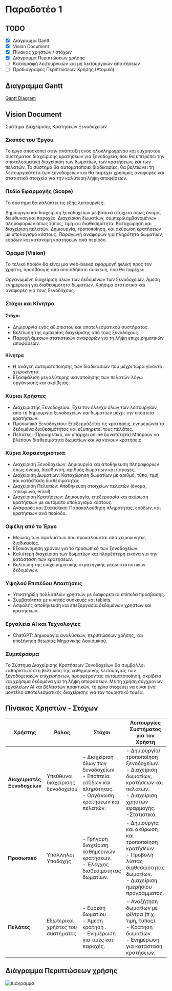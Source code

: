 # Παραδοτέο 1

## TODO

- [x] Διάγραμμα Gantt
- [x] Vision Document
- [x] Πίνακας χρηστών / στόχων
- [x] Διάγραμμα Περιπτώσεων χρήσης
- [ ] Καταγραφή λειτουργικών και μη λειτουργικών απαιτήσεων
- [ ] Προδιαγραφές Περιπτώσεων Χρήσης (Ατομικό)

## Διαγραμμα Gantt

[Gantt Diagram](./GanttDiagramm.pdf)

## Vision Document

Σύστημα Διαχείρισης Κρατήσεων Ξενοδοχείων

### Σκοπός του Έργου

Το έργο αποσκοπεί στην ανάπτυξη ενός ολοκληρωμένου και εύχρηστου συστήματος διαχείρισης κρατήσεων για ξενοδοχεία, που θα επιτρέπει την αποτελεσματική διαχείριση των δωματίων, των κρατήσεων, και των πελατών. Το σύστημα θα αυτοματοποιεί διαδικασίες, θα βελτιώνει τη λειτουργικότητα των ξενοδοχείων και θα παρέχει χρήσιμες αναφορές και στατιστικά στοιχεία για την καλύτερη λήψη αποφάσεων.

### Πεδίο Εφαρμογής (Scope)

Το σύστημα θα καλύπτει τις εξής λειτουργίες:

Δημιουργία και διαχείριση ξενοδοχείων με βασικά στοιχεία όπως όνομα, διεύθυνση και παροχές.
Διαχείριση δωματίων, συμπεριλαμβανομένων πληροφοριών όπως τύπος, τιμή και διαθεσιμότητα.
Καταχώρηση και διαχείριση πελατών.
Δημιουργία, τροποποίηση, και ακύρωση κρατήσεων με υπολογισμό κόστους.
Παραγωγή αναφορών για πληρότητα δωματίων, εσόδων και κατανομή κρατήσεων ανά περίοδο.

### Όραμα (Vision)

Το τελικό προϊόν θα είναι μια web-based εφαρμογή φιλική προς τον χρήστη, προσβάσιμη από οποιαδήποτε συσκευή, που θα παρέχει:

Οργανωμένη διαχείριση όλων των δεδομένων των ξενοδοχείων.
Άμεση ενημέρωση για διαθεσιμότητα δωματίων.
Χρήσιμα στατιστικά και αναφορές για τους ξενοδόχους.

### Στόχοι και Κίνητρα

#### Στόχοι

- Δημιουργία ενός αξιόπιστου και αποτελεσματικού συστήματος.
- Βελτίωση της εμπειρίας διαχείρισης από τους ξενοδόχους.
- Παροχή άμεσων στατιστικών αναφορών για τη λήψη επιχειρηματικών αποφάσεων.

#### Κίνητρα

- Η ανάγκη αυτοματοποίησης των διαδικασιών που μέχρι τώρα γίνονται χειροκίνητα.
- Εξασφάλιση μεγαλύτερης ικανοποίησης των πελατών λόγω οργάνωσης και ακρίβειας.

### Κύριοι Χρήστες

- Διαχειριστής Ξενοδοχείου: Έχει τον έλεγχο όλων των λειτουργιών, από τη δημιουργία ξενοδοχείων και δωματίων μέχρι την εποπτεία κρατήσεων.
- Προσωπικό Ξενοδοχείου: Επεξεργάζεται τις κρατήσεις, ενημερώνει τα δεδομένα διαθεσιμότητας και εξυπηρετεί τους πελάτες.
- Πελάτες: (Προαιρετικό, αν υπάρχει online δυνατότητα) Μπορούν να βλέπουν διαθεσιμότητα δωματίων και να κάνουν κρατήσεις.

### Κύρια Χαρακτηριστικά

- Διαχείριση Ξενοδοχείων: Δημιουργία και αποθήκευση πληροφοριών όπως όνομα, διεύθυνση, αριθμός δωματίων και παροχές.
- Διαχείριση Δωματίων: Καταχώρηση δωματίων με αριθμό, τύπο, τιμή, και κατάσταση διαθεσιμότητας.
- Διαχείριση Πελατών: Αποθήκευση στοιχείων πελατών (όνομα, τηλέφωνο, email).
- Διαχείριση Κρατήσεων: Δημιουργία, επεξεργασία και ακύρωση κρατήσεων με αυτόματο υπολογισμό κόστους.
- Αναφορές και Στατιστικά: Παρακολούθηση πληρότητας, εσόδων, και κρατήσεων ανά περίοδο.

### Οφέλη από το Έργο

- Μείωση των σφαλμάτων που προκαλούνται από χειροκίνητες διαδικασίες.
- Εξοικονόμηση χρόνου για το προσωπικό των ξενοδοχείων.
- Καλύτερη διαχείριση των δωματίων και πληρέστερη εικόνα για την κατάσταση των κρατήσεων.
- Βελτίωση της επιχειρηματικής στρατηγικής μέσω στατιστικών δεδομένων.

### Υψηλού Επιπέδου Απαιτήσεις

- Υποστήριξη πολλαπλών χρηστών με διαφορετικά επίπεδα πρόσβασης.
- Συμβατότητα με κινητές συσκευές και tablets.
- Ασφαλής αποθήκευση και επεξεργασία δεδομένων χρηστών και κρατήσεων.

### Εργαλεία AI και Τεχνολογίες

- ChatGPT: Δημιουργία αναλύσεων, περιπτώσεων χρήσης, και επεξήγηση θεωρίας Μηχανικής Λογισμικού.

### Συμπέρασμα

Το Σύστημα Διαχείρισης Κρατήσεων Ξενοδοχείων θα συμβάλλει καθοριστικά στη βελτίωση της καθημερινής λειτουργίας των ξενοδοχειακών επιχειρήσεων, προσφέροντας αυτοματοποίηση, ακρίβεια και χρήσιμα δεδομένα για τη λήψη αποφάσεων. Με τη χρήση σύγχρονων εργαλείων AI και βέλτιστων πρακτικών, το έργο στοχεύει να είναι ένα μοντέλο αποτελεσματικής διαχείρισης για τον τουριστικό τομέα.

## Πίνακας Χρηστών - Στόχων

| **Χρήστης**                  | **Ρόλος**                         | **Στόχοι**                                                                                                     | **Λειτουργίες Συστήματος για τον Χρήστη**                                                                                                  |
|------------------------------|-----------------------------------|----------------------------------------------------------------------------------------------------------------|--------------------------------------------------------------------------------------------------------------------------------------------|
| **Διαχειριστές Ξενοδοχείων** | Υπεύθυνοι διαχείρισης ξενοδοχείου | - Διαχείριση όλων των ξενοδοχείων. <br>- Εποπτεία εσόδων και πληρότητας. <br>- Οργάνωση κρατήσεων και πελατών. | - Δημιουργία/τροποποίηση ξενοδοχείων.<br>- Διαχείριση δωματίων, κρατήσεων και πελατών.<br>- Διαχείριση χρηστών εφαρμογής. <br>-Στατιστικά. |
| **Προσωπικό**                | Υπάλληλοι Υποδοχής                | - Γρήγορη διαχείριση καθημερινών κρατήσεων.<br>- Έλεγχος διαθεσιμότητας δωματίων.                              | - Δημιουργία και ακύρωση και τροποποίηση κρατήσεων.<br>- Προβολή λίστας διαθεσιμότητας δωματίων.<br>- Διαχείριση ημερήσιου προγράμματος.   |
| **Πελάτες**                  | Εξωτερικοί χρήστες του συστήματος | - Εύρεση δωματίου .<br>- Άμεση κράτηση .<br>- Ενημέρωση για τιμές και παροχές.                                 | - Αναζήτηση δωματίων με φίλτρα (π.χ. τιμή, τύπος).<br>- Κράτηση δωματίων.<br>- Ενημέρωση για κατάσταση κρατήσεων.                          |

## Διάγραμμα Περιπτώσεων χρήσης

![Διάγραμμα]()
